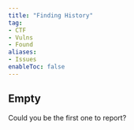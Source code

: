 ```yaml
---
title: "Finding History"
tag: 
- CTF
- Vulns
- Found
aliases:
- Issues
enableToc: false
---
```


## Empty
Could you be the first one to report?